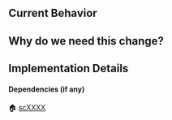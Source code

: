 ## Current Behavior



## Why do we need this change?



## Implementation Details



#### Dependencies (if any)

:house: [scXXXX](https://app.shortcut.com/movableink/story/XXXX)
